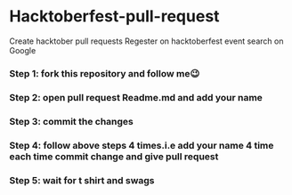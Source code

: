 # Hacktoberfest-pull-request
Create hacktober pull requests
Regester on hacktoberfest event search on Google 
### Step 1: fork this repository and follow me😉
### Step 2: open pull request Readme.md and add your name
### Step 3: commit the changes 
### Step 4: follow above steps 4 times.i.e add your name 4 time each time commit change and give pull request 
### Step 5: wait for t shirt and swags 
